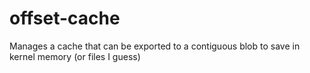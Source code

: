# offset-cache
Manages a cache that can be exported to a contiguous blob to save in kernel memory (or files I guess)
